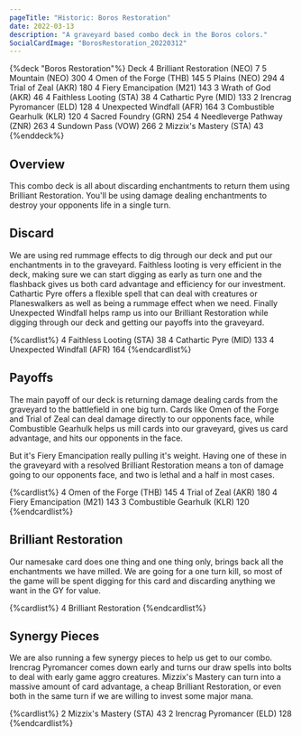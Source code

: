 ```yaml
---
pageTitle: "Historic: Boros Restoration"
date: 2022-03-13
description: "A graveyard based combo deck in the Boros colors."
SocialCardImage: "BorosRestoration_20220312"
---
```


{%deck "Boros Restoration"%}
Deck
4 Brilliant Restoration (NEO) 7
5 Mountain (NEO) 300
4 Omen of the Forge (THB) 145
5 Plains (NEO) 294
4 Trial of Zeal (AKR) 180
4 Fiery Emancipation (M21) 143
3 Wrath of God (AKR) 46
4 Faithless Looting (STA) 38
4 Cathartic Pyre (MID) 133
2 Irencrag Pyromancer (ELD) 128
4 Unexpected Windfall (AFR) 164
3 Combustible Gearhulk (KLR) 120
4 Sacred Foundry (GRN) 254
4 Needleverge Pathway (ZNR) 263
4 Sundown Pass (VOW) 266
2 Mizzix's Mastery (STA) 43
{%enddeck%}

## Overview

This combo deck is all about discarding enchantments to return them using Brilliant Restoration. You'll be using damage dealing enchantments to destroy your opponents life in a single turn. 

## Discard

We are using red rummage effects to dig through our deck and put our enchantments in to the graveyard. Faithless looting is very efficient in the deck, making sure we can start digging as early as turn one and the flashback gives us both card advantage and efficiency for our investment. Cathartic Pyre offers a flexible spell that can deal with creatures or Planeswalkers as well as being a rummage effect when we need. Finally Unexpected Windfall helps ramp us into our Brilliant Restoration while digging through our deck and getting our payoffs into the graveyard. 

{%cardlist%}
4 Faithless Looting (STA) 38
4 Cathartic Pyre (MID) 133
4 Unexpected Windfall (AFR) 164
{%endcardlist%}

## Payoffs

The main payoff of our deck is returning damage dealing cards from the graveyard to the battlefield in one big turn. Cards like Omen of the Forge and Trial of Zeal can deal damage directly to our opponents face, while Combustible Gearhulk helps us mill cards into our graveyard, gives us card advantage, and hits our opponents in the face. 

But it's Fiery Emancipation really pulling it's weight. Having one of these in the graveyard with a resolved Brilliant Restoration means a ton of damage going to our opponents face, and two is lethal and a half in most cases. 

{%cardlist%}
4 Omen of the Forge (THB) 145
4 Trial of Zeal (AKR) 180
4 Fiery Emancipation (M21) 143
3 Combustible Gearhulk (KLR) 120
{%endcardlist%}

## Brilliant Restoration

Our namesake card does one thing and one thing only, brings back all the enchantments we have milled. We are going for a one turn kill, so most of the game will be spent digging for this card and discarding anything we want in the GY for value. 

{%cardlist%}
4 Brilliant Restoration
{%endcardlist%}

## Synergy Pieces

We are also running a few synergy pieces to help us get to our combo. Irencrag Pyromancer comes down early and turns our draw spells into bolts to deal with early game aggro creatures. Mizzix's Mastery can turn into a massive amount of card advantage, a cheap Brilliant Restoration, or even both in the same turn if we are willing to invest some major mana. 

{%cardlist%}
2 Mizzix's Mastery (STA) 43
2 Irencrag Pyromancer (ELD) 128
{%endcardlist%}